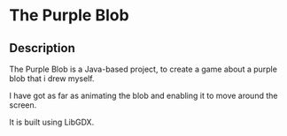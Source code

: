 # The Purple Blob

## Description
The Purple Blob is a Java-based project, to create a game about a purple blob that i drew myself.

I have got as far as animating the blob and enabling it to move around the screen.

It is built using LibGDX.

